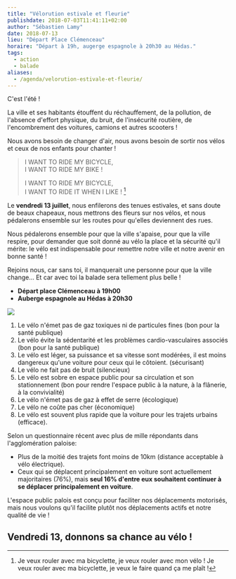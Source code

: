 ```yaml
---
title: "Vélorution estivale et fleurie"
publishdate: 2018-07-03T11:41:11+02:00
author: "Sébastien Lamy"
date: 2018-07-13
lieu: "Départ Place Clémenceau"
horaire: "Départ à 19h, augerge espagnole à 20h30 au Hédas."
tags:
  - action
  - balade
aliases:
  - /agenda/velorution-estivale-et-fleurie/
---
```


C'est l'été !

La ville et ses habitants étouffent du réchauffement, de la pollution, de
l'absence d'effort physique, du bruit, de l'insécurité routière, de
l'encombrement des voitures, camions et autres scooters !

Nous avons besoin de changer d'air, nous avons besoin de sortir nos vélos et
ceux de nos enfants pour chanter !

> I WANT TO RIDE MY BICYCLE,    
> I WANT TO RIDE MY BIKE !
> 
> I WANT TO RIDE MY BICYCLE,    
> I WANT TO RIDE IT WHEN I LIKE ! [^1]

<!--more-->

Le **vendredi 13 juillet**, nous enfilerons des tenues estivales, et sans doute
de beaux chapeaux, nous mettrons des fleurs sur nos vélos, et nous pédalerons
ensemble sur les routes pour qu'elles deviennent des rues.

Nous pédalerons ensemble pour que la ville s'apaise, pour que la ville respire,
pour demander que soit donné au vélo la place et la sécurité qu'il mérite: le 
vélo est indispensable pour remettre notre ville et notre avenir en bonne santé !

Rejoins nous, car sans toi, il manquerait une personne pour que la ville change...
Et car avec toi la balade sera tellement plus belle !

* **Départ place Clémenceau à 19h00**
* **Auberge espagnole au Hédas à 20h30**

![](affiche_velorution_13_juillet_2018.jpg)


1. Le vélo n'émet pas de gaz toxiques ni de particules fines (bon pour la santé
publique)
2. Le vélo évite la sédentarité et les problèmes cardio-vasculaires associés (bon
pour la santé publique)
3. Le vélo est léger, sa puissance et sa vitesse sont modérées, il est moins
dangereux qu'une voiture pour ceux qui le côtoient. (sécurisant)
4. Le vélo ne fait pas de bruit (silencieux)
5. Le vélo est sobre en espace public pour sa circulation et son stationnement 
(bon pour rendre l'espace public à la nature, à la flânerie, à la convivialité)
6. Le vélo n'émet pas de gaz à effet de serre (écologique)
7. Le vélo ne coûte pas cher (économique)
8. Le vélo est souvent plus rapide que la voiture pour les trajets urbains (efficace).

Selon un questionnaire récent avec plus de mille répondants dans l'agglomération paloise:

* Plus de la moitié des trajets font moins de 10km (distance acceptable à vélo électrique).
* Ceux qui se déplacent principalement en voiture sont actuellement majoritaires
  (76%), mais **seul 16% d'entre eux souhaitent continuer à se déplacer 
  principalement en voiture**.

L'espace public palois est conçu pour faciliter nos déplacements motorisés, mais
nous voulons qu'il facilite plutôt nos déplacements actifs et notre qualité de vie !


## Vendredi 13, donnons sa chance au vélo !


[^1]: Je veux rouler avec ma bicyclette, je veux rouler avec mon vélo ! Je veux rouler avec ma bicyclette, je veux le faire quand ça me plaît !
